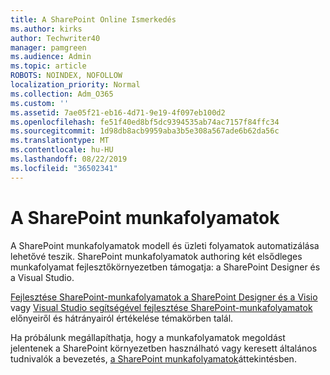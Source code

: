 ```yaml
---
title: A SharePoint Online Ismerkedés
ms.author: kirks
author: Techwriter40
manager: pamgreen
ms.audience: Admin
ms.topic: article
ROBOTS: NOINDEX, NOFOLLOW
localization_priority: Normal
ms.collection: Adm_O365
ms.custom: ''
ms.assetid: 7ae05f21-eb16-4d71-9e19-4f097eb100d2
ms.openlocfilehash: fe51f40ed8bf5dc9394535ab74ac7157f84ffc34
ms.sourcegitcommit: 1d98db8acb9959aba3b5e308a567ade6b62da56c
ms.translationtype: MT
ms.contentlocale: hu-HU
ms.lasthandoff: 08/22/2019
ms.locfileid: "36502341"
---
```

# <a name="workflows-in-sharepoint"></a>A SharePoint munkafolyamatok

A SharePoint munkafolyamatok modell és üzleti folyamatok automatizálása lehetővé teszik. SharePoint munkafolyamatok authoring két elsődleges munkafolyamat fejlesztőkörnyezetben támogatja: a SharePoint Designer és a Visual Studio. 

[Fejlesztése SharePoint-munkafolyamatok a SharePoint Designer és a Visio](https://docs.microsoft.com/sharepoint/dev/general-development/develop-sharepoint-workflows-using-visual-studio) vagy [Visual Studio segítségével fejlesztése SharePoint-munkafolyamatok](https://docs.microsoft.com/sharepoint/dev/general-development/develop-sharepoint-workflows-using-visual-studio) előnyeiről és hátrányairól értékelése témakörben talál. 

Ha próbálunk megállapíthatja, hogy a munkafolyamatok megoldást jelentenek a SharePoint környezetben használható vagy keresett általános tudnivalók a bevezetés, [a SharePoint munkafolyamatok](https://docs.microsoft.com/sharepoint/dev/general-development/get-started-with-workflows-in-sharepoint#overview-of-workflows-in-sharepoint)áttekintésben.